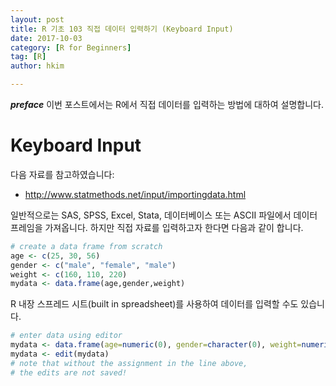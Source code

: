 ```yaml
---
layout: post  
title: R 기초 103 직접 데이터 입력하기 (Keyboard Input)  
date: 2017-10-03  
category: [R for Beginners]  
tag: [R]  
author: hkim  

---
```


***preface*** 이번 포스트에서는 R에서 직접 데이터를 입력하는 방법에 대하여 설명합니다.

# Keyboard Input

다음 자료를 참고하였습니다:  
- http://www.statmethods.net/input/importingdata.html

일반적으로는 SAS, SPSS, Excel, Stata, 데이터베이스 또는 ASCII 파일에서 데이터 프레임을 가져옵니다. 하지만 직접 자료를 입력하고자 한다면 다음과 같이 합니다.

```r
# create a data frame from scratch
age <- c(25, 30, 56)
gender <- c("male", "female", "male")
weight <- c(160, 110, 220)
mydata <- data.frame(age,gender,weight)
```

R 내장 스프레드 시트(built in spreadsheet)를 사용하여 데이터를 입력할 수도 있습니다.

```r
# enter data using editor
mydata <- data.frame(age=numeric(0), gender=character(0), weight=numeric(0))
mydata <- edit(mydata)
# note that without the assignment in the line above,
# the edits are not saved!
```

